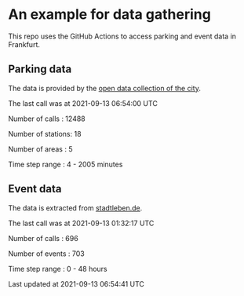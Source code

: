 # An example for data gathering

This repo uses the GitHub Actions to access parking and event data in Frankfurt.

## Parking data
The data is provided by the [open data collection of the city](https://www.offenedaten.frankfurt.de/).

The last call was at 2021-09-13 06:54:00 UTC

Number of calls   : 12488

Number of stations:    18

Number of areas   :     5

Time step range   :     4 -  2005 minutes


## Event data
The data is extracted from [stadtleben.de](https://stadtleben.de/frankfurt/).

The last call was at 2021-09-13 01:32:17 UTC

Number of calls   : 696

Number of events  : 703

Time step range   :   0 -  48 hours


Last updated at 2021-09-13 06:54:41 UTC
